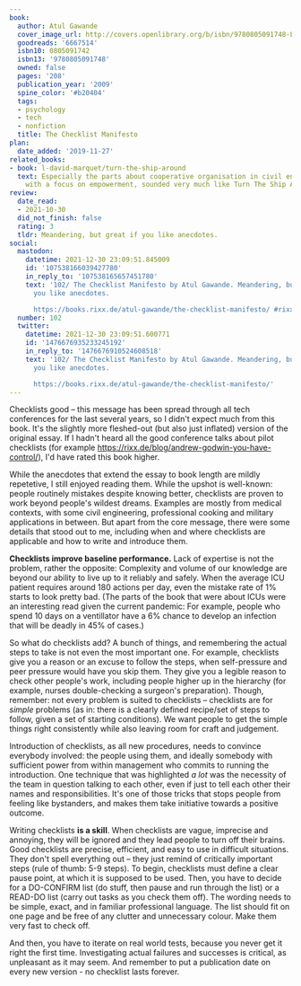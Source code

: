 ```yaml
---
book:
  author: Atul Gawande
  cover_image_url: http://covers.openlibrary.org/b/isbn/9780805091748-L.jpg
  goodreads: '6667514'
  isbn10: 0805091742
  isbn13: '9780805091748'
  owned: false
  pages: '208'
  publication_year: '2009'
  spine_color: '#b20404'
  tags:
  - psychology
  - tech
  - nonfiction
  title: The Checklist Manifesto
plan:
  date_added: '2019-11-27'
related_books:
- book: l-david-marquet/turn-the-ship-around
  text: Especially the parts about cooperative organisation in civil engineering,
    with a focus on empowerment, sounded very much like Turn The Ship Around.
review:
  date_read:
  - 2021-10-30
  did_not_finish: false
  rating: 3
  tldr: Meandering, but great if you like anecdotes.
social:
  mastodon:
    datetime: 2021-12-30 23:09:51.845009
    id: '107538166039427780'
    in_reply_to: '107538165657451780'
    text: '102/ The Checklist Manifesto by Atul Gawande. Meandering, but great if
      you like anecdotes.

      https://books.rixx.de/atul-gawande/the-checklist-manifesto/ #rixxReads'
  number: 102
  twitter:
    datetime: 2021-12-30 23:09:51.600771
    id: '1476676935233245192'
    in_reply_to: '1476676910524608518'
    text: '102/ The Checklist Manifesto by Atul Gawande. Meandering, but great if
      you like anecdotes.

      https://books.rixx.de/atul-gawande/the-checklist-manifesto/'
---
```


Checklists good – this message has been spread through all tech conferences for the last several years, so I didn't
expect much from this book. It's the slightly more fleshed-out (but also just inflated) version of the original essay.
If I hadn't heard all the good conference talks about pilot checklists (for example
https://rixx.de/blog/andrew-godwin-you-have-control/), I'd have rated this book higher.

While the anecdotes that extend the essay to book length are mildly repetetive, I still enjoyed reading them. While the
upshot is well-known: people routinely mistakes despite knowing better, checklists are proven to work beyond people's
wildest dreams. Examples are mostly from medical contexts, with some civil engineering, professional cooking and
military applications in between. But apart from the core message, there were some details that stood out to me,
including when and where checklists are applicable and how to write and introduce them.

**Checklists improve baseline performance.** Lack of expertise is not the problem, rather the opposite: Complexity and
volume of our knowledge are beyond our ability to live up to it reliably and safely. When the average ICU patient
requires around 180 actions per day, even the mistake rate of 1% starts to look pretty bad. (The parts of the book that
were about ICUs were an interesting read given the current pandemic: For example, people who spend 10 days on a
ventillator have a 6% chance to develop an infection that will be deadly in 45% of cases.)

So what do checklists add? A bunch of things, and remembering the actual steps to take is not even the most important
one. For example, checklists give you a reason or an excuse to follow the steps, when self-pressure and peer pressure
would have you skip them. They give you a legible reason to check other people's work, including people higher up in the
hierarchy (for example, nurses double-checking a surgeon's preparation). Though, remember: not every problem is suited
to checklists – checklists are for *simple* problems (as in: there is a clearly defined recipe/set of steps to follow,
given a set of starting conditions). We want people to get the simple things right consistently while also leaving room
for craft and judgement. 

Introduction of checklists, as all new procedures, needs to convince everybody involved: the people using them, and
ideally somebody with sufficient power from within management who commits to running the introduction. One technique
that was highlighted *a lot* was the necessity of the team in question talking to each other, even if just to tell each
other their names and responsibilities. It's one of those tricks that stops people from feeling like bystanders, and
makes them take initiative towards a positive outcome.

Writing checklists **is a skill**. When checklists are vague, imprecise and annoying, they will be ignored and they lead
people to turn off their brains. Good checklists are precise, efficient, and easy to use in difficult situations. They
don't spell everything out – they just remind of critically important steps (rule of thumb: 5-9 steps). To begin,
checklists must define a clear pause point, at which it is supposed to be used. Then, you have to decide for a
DO-CONFIRM list (do stuff, then pause and run through the list) or a READ-DO list (carry out tasks as you check them
off). The wording needs to be simple, exact, and in familiar professional language. The list should fit on one page and
be free of any clutter and unnecessary colour. Make them very fast to check off.

And then, you have to iterate on real world tests, because you never get it right the first time. Investigating actual
failures and successes is critical, as unpleasant as it may seem. And remember to put a publication date on every new
version - no checklist lasts forever.
